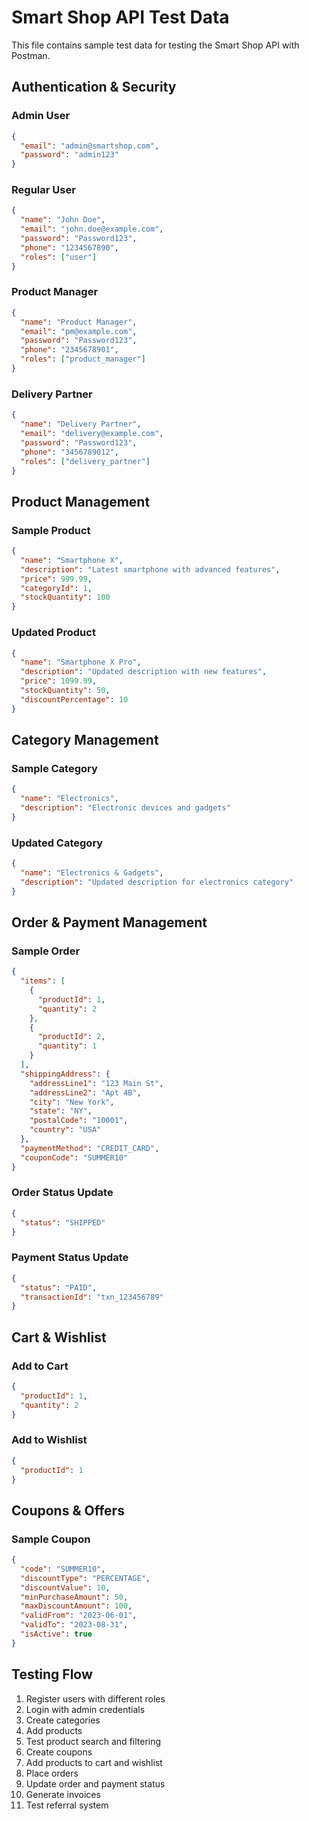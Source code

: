 # Smart Shop API Test Data

This file contains sample test data for testing the Smart Shop API with Postman.

## Authentication & Security

### Admin User
```json
{
  "email": "admin@smartshop.com",
  "password": "admin123"
}
```

### Regular User
```json
{
  "name": "John Doe",
  "email": "john.doe@example.com",
  "password": "Password123",
  "phone": "1234567890",
  "roles": ["user"]
}
```

### Product Manager
```json
{
  "name": "Product Manager",
  "email": "pm@example.com",
  "password": "Password123",
  "phone": "2345678901",
  "roles": ["product_manager"]
}
```

### Delivery Partner
```json
{
  "name": "Delivery Partner",
  "email": "delivery@example.com",
  "password": "Password123",
  "phone": "3456789012",
  "roles": ["delivery_partner"]
}
```

## Product Management

### Sample Product
```json
{
  "name": "Smartphone X",
  "description": "Latest smartphone with advanced features",
  "price": 999.99,
  "categoryId": 1,
  "stockQuantity": 100
}
```

### Updated Product
```json
{
  "name": "Smartphone X Pro",
  "description": "Updated description with new features",
  "price": 1099.99,
  "stockQuantity": 50,
  "discountPercentage": 10
}
```

## Category Management

### Sample Category
```json
{
  "name": "Electronics",
  "description": "Electronic devices and gadgets"
}
```

### Updated Category
```json
{
  "name": "Electronics & Gadgets",
  "description": "Updated description for electronics category"
}
```

## Order & Payment Management

### Sample Order
```json
{
  "items": [
    {
      "productId": 1,
      "quantity": 2
    },
    {
      "productId": 2,
      "quantity": 1
    }
  ],
  "shippingAddress": {
    "addressLine1": "123 Main St",
    "addressLine2": "Apt 4B",
    "city": "New York",
    "state": "NY",
    "postalCode": "10001",
    "country": "USA"
  },
  "paymentMethod": "CREDIT_CARD",
  "couponCode": "SUMMER10"
}
```

### Order Status Update
```json
{
  "status": "SHIPPED"
}
```

### Payment Status Update
```json
{
  "status": "PAID",
  "transactionId": "txn_123456789"
}
```

## Cart & Wishlist

### Add to Cart
```json
{
  "productId": 1,
  "quantity": 2
}
```

### Add to Wishlist
```json
{
  "productId": 1
}
```

## Coupons & Offers

### Sample Coupon
```json
{
  "code": "SUMMER10",
  "discountType": "PERCENTAGE",
  "discountValue": 10,
  "minPurchaseAmount": 50,
  "maxDiscountAmount": 100,
  "validFrom": "2023-06-01",
  "validTo": "2023-08-31",
  "isActive": true
}
```

## Testing Flow

1. Register users with different roles
2. Login with admin credentials
3. Create categories
4. Add products
5. Test product search and filtering
6. Create coupons
7. Add products to cart and wishlist
8. Place orders
9. Update order and payment status
10. Generate invoices
11. Test referral system 